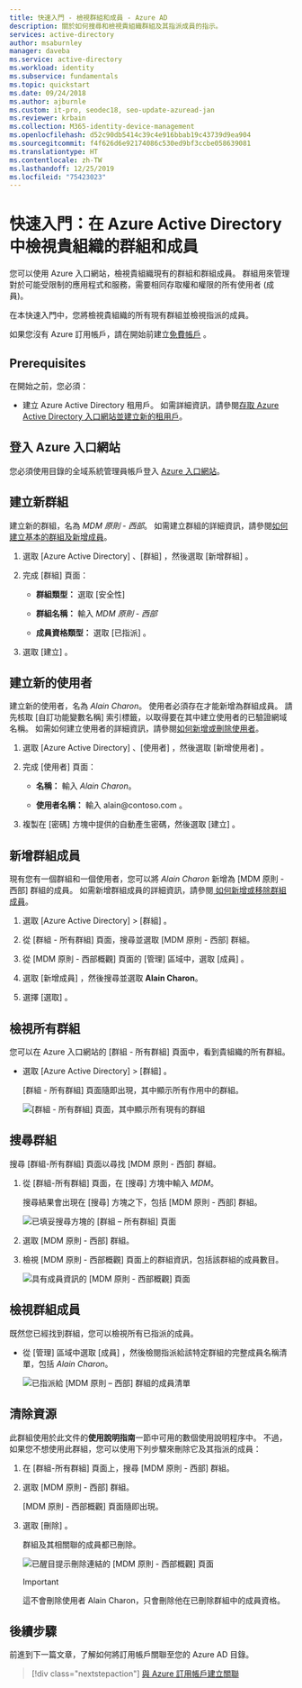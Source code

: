 ```yaml
---
title: 快速入門 - 檢視群組和成員 - Azure AD
description: 關於如何搜尋和檢視貴組織群組及其指派成員的指示。
services: active-directory
author: msaburnley
manager: daveba
ms.service: active-directory
ms.workload: identity
ms.subservice: fundamentals
ms.topic: quickstart
ms.date: 09/24/2018
ms.author: ajburnle
ms.custom: it-pro, seodec18, seo-update-azuread-jan
ms.reviewer: krbain
ms.collection: M365-identity-device-management
ms.openlocfilehash: d52c90db5414c39c4e916bbab19c43739d9ea904
ms.sourcegitcommit: f4f626d6e92174086c530ed9bf3ccbe058639081
ms.translationtype: HT
ms.contentlocale: zh-TW
ms.lasthandoff: 12/25/2019
ms.locfileid: "75423023"
---
```

<!--As a brand-new Azure AD administrator, I need to view my organization’s groups along with the assigned members, so I can manage permissions to apps and services for people in my organization-->

# <a name="quickstart-view-your-organizations-groups-and-members-in-azure-active-directory"></a>快速入門：在 Azure Active Directory 中檢視貴組織的群組和成員
您可以使用 Azure 入口網站，檢視貴組織現有的群組和群組成員。 群組用來管理對於可能受限制的應用程式和服務，需要相同存取權和權限的所有使用者 (成員)。

在本快速入門中，您將檢視貴組織的所有現有群組並檢視指派的成員。

如果您沒有 Azure 訂用帳戶，請在開始前建立[免費帳戶](https://azure.microsoft.com/free/) 。 

## <a name="prerequisites"></a>Prerequisites
在開始之前，您必須：

- 建立 Azure Active Directory 租用戶。 如需詳細資訊，請參閱[存取 Azure Active Directory 入口網站並建立新的租用戶](active-directory-access-create-new-tenant.md)。

## <a name="sign-in-to-the-azure-portal"></a>登入 Azure 入口網站
您必須使用目錄的全域系統管理員帳戶登入 [Azure 入口網站](https://portal.azure.com/)。

## <a name="create-a-new-group"></a>建立新群組 
建立新的群組，名為 _MDM 原則 - 西部_。 如需建立群組的詳細資訊，請參閱[如何建立基本的群組及新增成員](active-directory-groups-create-azure-portal.md)。

1. 選取 [Azure Active Directory]  、[群組]  ，然後選取 [新增群組]  。

2. 完成 [群組]  頁面：
    
    - **群組類型：** 選取 [安全性] 
    
    - **群組名稱：** 輸入 _MDM 原則 - 西部_
    
    - **成員資格類型：** 選取 [已指派]  。

3. 選取 [建立]  。

## <a name="create-a-new-user"></a>建立新的使用者
建立新的使用者，名為 _Alain Charon_。 使用者必須存在才能新增為群組成員。 請先核取 [自訂功能變數名稱] 索引標籤，以取得要在其中建立使用者的已驗證網域名稱。 如需如何建立使用者的詳細資訊，請參閱[如何新增或刪除使用者](add-users-azure-active-directory.md)。

1. 選取 [Azure Active Directory]  、[使用者]  ，然後選取 [新增使用者]  。

2. 完成 [使用者]  頁面：

    - **名稱：** 輸入 _Alain Charon_。

    - **使用者名稱：** 輸入 alain\@contoso.com  。

3. 複製在 [密碼]  方塊中提供的自動產生密碼，然後選取 [建立]  。

## <a name="add-a-group-member"></a>新增群組成員
現有您有一個群組和一個使用者，您可以將 _Alain Charon_ 新增為 [MDM 原則 - 西部]  群組的成員。 如需新增群組成員的詳細資訊，請參閱[ 如何新增或移除群組成員](active-directory-groups-members-azure-portal.md)。

1. 選取 [Azure Active Directory]   > [群組]  。

2. 從 [群組 - 所有群組]  頁面，搜尋並選取 [MDM 原則 - 西部]  群組。

3. 從 [MDM 原則 - 西部概觀]  頁面的 [管理]  區域中，選取 [成員]  。

4. 選取 [新增成員]  ，然後搜尋並選取 **Alain Charon**。

5. 選擇 [選取]  。

## <a name="view-all-groups"></a>檢視所有群組
您可以在 Azure 入口網站的 [群組 - 所有群組]  頁面中，看到貴組織的所有群組。

- 選取 [Azure Active Directory]   > [群組]  。

    [群組 - 所有群組]  頁面隨即出現，其中顯示所有作用中的群組。

    ![[群組 - 所有群組] 頁面，其中顯示所有現有的群組](media/active-directory-groups-view-azure-portal/groups-all-groups-blade-with-all-groups.png)

## <a name="search-for-the-group"></a>搜尋群組
搜尋 [群組-所有群組]  頁面以尋找 [MDM 原則 - 西部]  群組。

1. 從 [群組-所有群組]  頁面，在 [搜尋]  方塊中輸入 _MDM_。

    搜尋結果會出現在 [搜尋]  方塊之下，包括 [MDM 原則 - 西部]  群組。

    ![已填妥搜尋方塊的 [群組 – 所有群組] 頁面](media/active-directory-groups-view-azure-portal/search-for-specific-group.png)

3. 選取 [MDM 原則 - 西部]  群組。

4. 檢視 [MDM 原則 - 西部概觀]  頁面上的群組資訊，包括該群組的成員數目。

    ![具有成員資訊的 [MDM 原則 - 西部概觀] 頁面](media/active-directory-groups-view-azure-portal/group-overview-blade.png)

## <a name="view-group-members"></a>檢視群組成員
既然您已經找到群組，您可以檢視所有已指派的成員。

- 從 [管理]  區域中選取 [成員]  ，然後檢閱指派給該特定群組的完整成員名稱清單，包括 _Alain Charon_。

    ![已指派給 [MDM 原則 – 西部] 群組的成員清單](media/active-directory-groups-view-azure-portal/groups-all-members.png)

## <a name="clean-up-resources"></a>清除資源
此群組使用於此文件的**使用說明指南**一節中可用的數個使用說明程序中。 不過，如果您不想使用此群組，您可以使用下列步驟來刪除它及其指派的成員：

1. 在 [群組-所有群組]  頁面上，搜尋 [MDM 原則 - 西部]  群組。

2.  選取 [MDM 原則 - 西部]  群組。

    [MDM 原則 - 西部概觀]  頁面隨即出現。

3. 選取 [刪除]  。

    群組及其相關聯的成員都已刪除。

    ![已醒目提示刪除連結的 [MDM 原則 - 西部概觀] 頁面](media/active-directory-groups-view-azure-portal/group-overview-blade-delete.png)

    >[!Important]
    >這不會刪除使用者 Alain Charon，只會刪除他在已刪除群組中的成員資格。

## <a name="next-steps"></a>後續步驟
前進到下一篇文章，了解如何將訂用帳戶關聯至您的 Azure AD 目錄。

> [!div class="nextstepaction"]
> [與 Azure 訂用帳戶建立關聯](active-directory-how-subscriptions-associated-directory.md)
